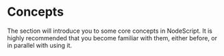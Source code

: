# Concepts

The section will introduce you to some core concepts in NodeScript. It is highly recommended that you become familiar with them, either before, or in parallel with using it.
